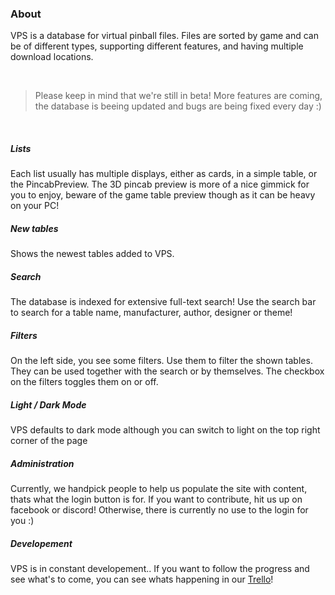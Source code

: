 ### About

VPS is a database for virtual pinball files. Files are sorted by game and can be of different types, supporting different features, and having multiple download locations.

&nbsp;


> Please keep in mind that we're still in beta! More features are coming, the database is beeing updated and bugs are being fixed every day :)

&nbsp;


##### Lists
Each list usually has multiple displays, either as cards, in a simple table, or the PincabPreview. The 3D pincab preview is more of a nice gimmick for you to enjoy, beware of the game table preview though as it can be heavy on your PC!

##### New tables
Shows the newest tables added to VPS.

##### Search
The database is indexed for extensive full-text search! Use the search bar to search for a table name, manufacturer, author, designer or theme!

##### Filters
On the left side, you see some filters. Use them to filter the shown tables. They can be used together with the search or by themselves. The checkbox on the filters toggles them on or off.

##### Light / Dark Mode
VPS defaults to dark mode although you can switch to light on the top right corner of the page

##### Administration
Currently, we handpick people to help us populate the site with content, thats what the login button is for. If you want to contribute, hit us up on facebook or discord! Otherwise, there is currently no use to the login for you :)  

##### Developement
VPS is in constant developement.. If you want to follow the progress and see what's to come, you can see whats happening in our [Trello](https://trello.com/b/7nRafXyl/vps-webapp-developement)!
